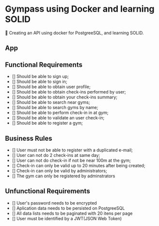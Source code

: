 # Gympass using Docker and learning SOLID
:whale: Creating an API using docker for PostgreeSQL, and learning SOLID.

## App

## Functional Requirements

- [] Should be able to sign up;
- [] Should be able to sign in;
- [] Should be able to obtain user profile;
- [] Should be able to obtain check-ins performed by user;
- [] Should be able to obtain your check-ins summary;
- [] Should be able to search near gyms;
- [] Should be able to search gyms by name;
- [] Should be able to perform check-in in at gym;
- [] Should be able to validate an user check-in;
- [] Should be able to register a gym;

## Business Rules

- [] User must not be able to register with a duplicated e-mail;
- [] User can not do 2 check-ins at same day;
- [] User can not do check-in if not be near 100m at the gym;
- [] Check-in can only be valid up to 20 minutes after being created;
- [] Check-in can only be valid by administrators;
- [] The gym can only be registered by adminstrators

## Unfunctional Requirements
- [] User's password needs to be encrypted
- [] Aplication data needs to be persisted on PostgreeSQL
- [] All data lists needs to be paginated with 20 itens per page
- [] User must be identified by a JWT(JSON Web Token)

